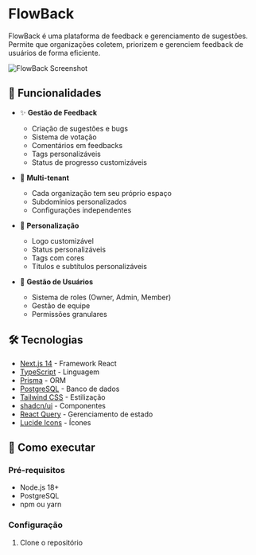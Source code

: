 # FlowBack

FlowBack é uma plataforma de feedback e gerenciamento de sugestões. Permite que organizações coletem, priorizem e gerenciem feedback de usuários de forma eficiente.

![FlowBack Screenshot](screenshot.png)

## 🚀 Funcionalidades

- ✨ **Gestão de Feedback**
  - Criação de sugestões e bugs
  - Sistema de votação
  - Comentários em feedbacks
  - Tags personalizáveis
  - Status de progresso customizáveis

- 🏢 **Multi-tenant**
  - Cada organização tem seu próprio espaço
  - Subdomínios personalizados
  - Configurações independentes

- 🎨 **Personalização**
  - Logo customizável
  - Status personalizáveis
  - Tags com cores
  - Títulos e subtítulos personalizáveis

- 👥 **Gestão de Usuários**
  - Sistema de roles (Owner, Admin, Member)
  - Gestão de equipe
  - Permissões granulares

## 🛠 Tecnologias

- [Next.js 14](https://nextjs.org/) - Framework React
- [TypeScript](https://www.typescriptlang.org/) - Linguagem
- [Prisma](https://www.prisma.io/) - ORM
- [PostgreSQL](https://www.postgresql.org/) - Banco de dados
- [Tailwind CSS](https://tailwindcss.com/) - Estilização
- [shadcn/ui](https://ui.shadcn.com/) - Componentes
- [React Query](https://tanstack.com/query/latest) - Gerenciamento de estado
- [Lucide Icons](https://lucide.dev/) - Ícones

## 🚀 Como executar

### Pré-requisitos

- Node.js 18+
- PostgreSQL
- npm ou yarn

### Configuração

1. Clone o repositório
